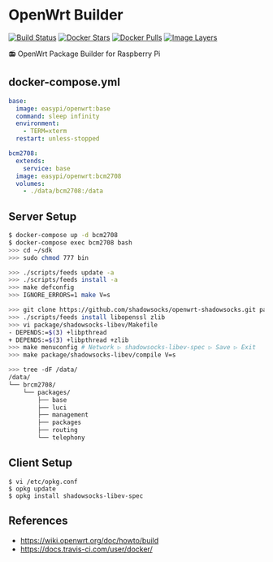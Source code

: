 OpenWrt Builder
===============

[![Build Status](https://travis-ci.org/EasyPi/docker-openwrt.svg)](https://travis-ci.org/EasyPi/docker-openwrt)
[![Docker Stars](https://img.shields.io/docker/stars/easypi/openwrt.svg)](https://hub.docker.com/r/easypi/openwrt/)
[![Docker Pulls](https://img.shields.io/docker/pulls/easypi/openwrt.svg)](https://hub.docker.com/r/easypi/openwrt/)
[![Image Layers](https://images.microbadger.com/badges/image/easypi/openwrt.svg)](https://microbadger.com/#/images/easypi/openwrt)

:radio: OpenWrt Package Builder for Raspberry Pi

## docker-compose.yml

```yaml
base:
  image: easypi/openwrt:base
  command: sleep infinity
  environment:
    - TERM=xterm
  restart: unless-stopped

bcm2708:
  extends:
    service: base
  image: easypi/openwrt:bcm2708
  volumes:
    - ./data/bcm2708:/data
```

## Server Setup

```bash
$ docker-compose up -d bcm2708
$ docker-compose exec bcm2708 bash
>>> cd ~/sdk
>>> sudo chmod 777 bin

>>> ./scripts/feeds update -a
>>> ./scripts/feeds install -a
>>> make defconfig
>>> IGNORE_ERRORS=1 make V=s

>>> git clone https://github.com/shadowsocks/openwrt-shadowsocks.git package/shadowsocks-libev
>>> ./scripts/feeds install libopenssl zlib
>>> vi package/shadowsocks-libev/Makefile
- DEPENDS:=$(3) +libpthread
+ DEPENDS:=$(3) +libpthread +zlib
>>> make menuconfig # Network ▷ shadowsocks-libev-spec ▷ Save ▷ Exit
>>> make package/shadowsocks-libev/compile V=s

>>> tree -dF /data/
/data/
└── brcm2708/
    └── packages/
        ├── base
        ├── luci
        ├── management
        ├── packages
        ├── routing
        └── telephony
```

## Client Setup

```
$ vi /etc/opkg.conf
$ opkg update
$ opkg install shadowsocks-libev-spec
```

## References

- <https://wiki.openwrt.org/doc/howto/build>
- <https://docs.travis-ci.com/user/docker/>
